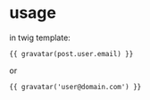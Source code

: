 usage
====

in twig template:

```
{{ gravatar(post.user.email) }}
```

or

```
{{ gravatar('user@domain.com') }}
```